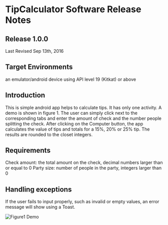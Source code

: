 # TipCalculator Software Release Notes

## Release 1.0.0
Last Revised Sep 13th, 2016

## Target Environments

an emulator/android device using API level 19 (Kitkat) or above

## Introduction
This is simple android app helps to calculate tips. It has only one activity. A demo is shown in figure 1. The user can simply click next to the corresponding tabs and enter the amount of check and the number people splitting the check. After clicking on the Computer button, the app calculates the value of tips and totals for a 15%, 20% or 25% tip. The results are rounded to the closet integers.

## Requirements
Check amount: the total amount on the check, decimal numbers larger than or equal to 0
Party size: number of people in the party, integers larger than 0

## Handling exceptions
If the user fails to input properly, such as invalid or empty values, an error message will show using a Toast.

![Figure1 Demo](https://github.gatech.edu/gt-omscs-se-2016fall/6300Fall16lxu321/blob/master/Assignment4/demo.jpg) 



